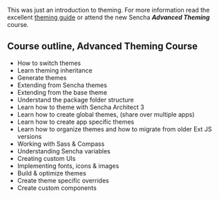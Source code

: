 This was just an introduction to theming. For more information 
read the excellent <a href="https://docs.sencha.com/extjs/6.0/core_concepts/theming.html" target="api">theming guide</a> or attend the new Sencha <strong>*Advanced Theming*</strong> course.

<h2>Course outline, Advanced Theming Course</h2>
<ul>
<li>How to switch themes</li>
<li>Learn theming inheritance</li>
<li>Generate themes</li>
<li>Extending from Sencha themes</li>
<li>Extending from the base theme</li>
<li>Understand the package folder structure</li>
<li>Learn how to theme with Sencha Architect 3</li>
<li>Learn how to create global themes, (share over multiple apps)</li>
<li>Learn how to create app specific themes</li>
<li>Learn how to organize themes and how to migrate from older Ext JS versions</li>
<li>Working with Sass & Compass</li>
<li>Understanding Sencha variables</li>
<li>Creating custom UIs</li>
<li>Implementing fonts, icons & images</li>
<li>Build & optimize themes</li>
<li>Create theme specific overrides</li>
<li>Create custom components</li>
</ul>
